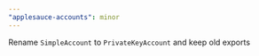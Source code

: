 ```yaml
---
"applesauce-accounts": minor
---
```


Rename `SimpleAccount` to `PrivateKeyAccount` and keep old exports
